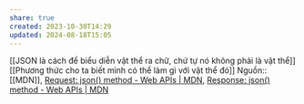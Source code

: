 ```yaml
---
share: true
created: 2023-10-30T14:29
updated: 2024-08-18T15:05
---
```

[[JSON là cách để biểu diễn vật thể ra chữ, chứ tự nó không phải là vật thể]]
[[Phương thức cho ta biết mình có thể làm gì với vật thể đó]]
Nguồn:: [[MDN]], [Request: json() method - Web APIs | MDN](https://developer.mozilla.org/en-US/docs/Web/API/Request/json), [Response: json() method - Web APIs | MDN](https://developer.mozilla.org/en-US/docs/Web/API/Response/json)